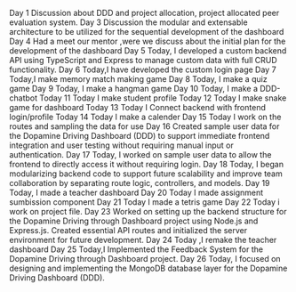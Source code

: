 Day 1
Discussion about DDD and project allocation, project allocated peer evaluation system.
Day 3
Discussion the modular and extensable architecture to be utilized for the sequential development of the dashboard
Day 4
Had a meet our mentor ,were we discuss about the initial plan for the development of the dashboard
Day 5 
Today, I developed a custom backend API using TypeScript and Express to manage custom data with full CRUD functionality.
Day 6
Today,I have developed the custom login page
Day 7
Today,I make memory match making game
Day 8
Today, I make a quiz game
Day 9
Today, I make a hangman game
Day 10
Today, I make a DDD-chatbot
Today 11
Today I make student profile
Today 12
Today I make snake game for dashboard
Today 13
Today I Connect backend with frontend login/profile
Today 14
Today I make a calender
Day 15 
Today I work on the routes and sampling the data for use
Day 16
Created sample user data for the Dopamine Driving Dashboard (DDD) to support immediate frontend integration and user testing without requiring manual input or authentication.
Day 17
Today, I worked on sample user data to allow the frontend to directly access it without requiring login.
Day 18
Today, I began modularizing backend code to support future scalability and improve team collaboration by separating route logic, controllers, and models.
Day 19
Today, I made a teacher dashboard
Day 20
Today I made assignment sumbission component
Day 21
Today I made a tetris game
Day 22
Today i work on project file.
Day 23
Worked on setting up the backend structure for the Dopamine Driving through Dashboard project using Node.js and Express.js.
Created essential API routes and initialized the server environment for future development.
Day 24
Today ,I remake the teacher dashboard
Day 25
Today,I  Implemented the Feedback System for the Dopamine Driving through Dashboard project.
Day 26
Today, I focused on designing and implementing the MongoDB database layer for the Dopamine Driving Dashboard (DDD).
